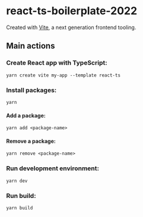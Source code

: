 # react-ts-boilerplate-2022

Created with [Vite](https://vitejs.dev/), a next generation frontend tooling.

## Main actions

### Create React app with TypeScript:

```
yarn create vite my-app --template react-ts
```

### Install packages:

```
yarn
```

#### Add a package:

```
yarn add <package-name>
```

#### Remove a package:

```
yarn remove <package-name>
```

### Run development environment:

```
yarn dev
```

### Run build:

```
yarn build
```
